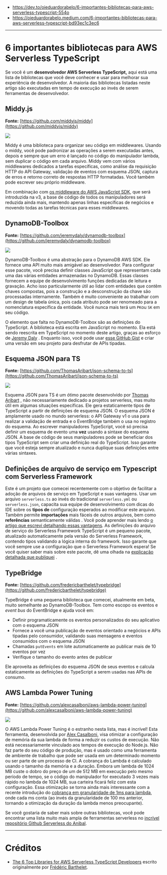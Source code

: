 - https://dev.to/oieduardorabelo/6-importantes-bibliotecas-para-aws-serverless-typescript-554o
- https://oieduardorabelo.medium.com/6-importantes-bibliotecas-para-aws-serverless-typescript-bd93ec1c3ec6

---

# 6 importantes bibliotecas para AWS Serverless TypeScript

Se você é um **desenvolvedor AWS Serverless TypeScript,** aqui está uma lista de bibliotecas que você deve conhecer e usar para melhorar sua experiência de desenvolvedor. A maioria das bibliotecas listadas neste artigo são executadas em tempo de execução ao invés de serem ferramentas de desenvolvedor.

## Middy.js

**Fonte:** [https://github.com/middyjs/middy](https://github.com/middyjs/middy)

![](https://miro.medium.com/max/450/1*Su8PKNEL01_hNGgAFGLxkQ.png)

Middy é uma biblioteca para organizar seu código em middlewares. Usando o middy, você pode padronizar as operações a serem executadas antes, depois e sempre que um erro é lançado no código do manipulador lambda, sem duplicar o código em cada arquivo. Middy vem com vários middlewares dedicados a tarefas específicas, como análise da requisição HTTP do API Gateway, validação de eventos com esquema JSON, captura de erros e retorno correto de respostas HTTP formatadas. Você também pode escrever seu próprio middleware.

Em combinação com [os middleware do AWS JavaScript SDK](https://aws.amazon.com/fr/blogs/developer/middleware-stack-modular-aws-sdk-js/), que será introduzida na v3, a base de código de todos os manipuladores será reduzida ainda mais, mantendo apenas linhas específicas de negócios e movendo todas as tarefas técnicas para esses middlewares.

## DynamoDB-Toolbox

**Fonte:** [https://github.com/jeremydaly/dynamodb-toolbox](https://github.com/jeremydaly/dynamodb-toolbox)

![](https://miro.medium.com/max/382/1*4lS-5aZ2E4YT4o5E7-X3Mg.png)

DynamoDB-Toolbox é uma abstração para o DynamoDB AWS SDK. Ele fornece uma API muito mais amigável ao desenvolvedor. Para configurar esse pacote, você precisa definir classes JavaScript que representam cada uma das várias entidades armazenadas no DynamoDB. Essas classes fornecem a equipe de desenvolvimento funções dedicadas de leitura e gravação. Acho isso particularmente útil ao lidar com entidades que contêm chaves compostas, pois a construção e a desconstrução da chave são processadas internamente. Também é muito conveniente ao trabalhar com um design de tabela única, pois cada atributo pode ser renomeado para a nomenclatura específica da entidade. Você nunca mais terá um `PK`ou `SK` em seu código.

O elemento que falta no DynamoDB-Toolbox são as definições do TypeScript. A biblioteca está escrita em JavaScript no momento. Ela está sendo reescrita em TypeScript no momento deste artigo, graças ao esforço de [Jeremy Daly](https://medium.com/u/611b6bf539d2?source=post_page-----c50e859a0ef0--------------------------------) . Enquanto isso, você pode usar [esse GitHub Gist](https://gist.github.com/ThomasAribart/618a3b097a29cbfb26094ed064c39041) e criar uma versão em seu projeto para desfrutar de APIs tipadas.

## Esquema JSON para TS

**Fonte:** [https://github.com/ThomasAribart/json-schema-to-ts](https://github.com/ThomasAribart/json-schema-to-ts)

![](https://miro.medium.com/max/500/1*MAVtgO0-W21StlOVkNDIrA.png)

Esquema JSON para TS é um ótimo pacote desenvolvido por [Thomas Aribart](https://medium.com/u/b708b8c5a024?source=post_page-----c50e859a0ef0--------------------------------) , não necessariamente dedicado a projetos serverless, mas muito útil em algumas situações específicas. Ele gera estaticamente tipos de TypeScript a partir de definições de esquema JSON. O esquema JSON é amplamente usado no mundo serverless: o API Gateway v1 o usa para realizar a validação de entrada e o EventBridge também o usa no registro do esquema. Ao escrever manipuladores TypeScript, você só precisa definir um esquema de evento uma **vez** usando a sintaxe do esquema JSON. A base de código de seus manipuladores pode se beneficiar dos tipos TypeScript sem criar uma definição real do TypeScript. Isso garante que você esteja sempre atualizado e nunca duplique suas definições entre várias sintaxes.

## Definições de arquivo de serviço em Typescript com Serverless Framework

Este é um projeto que comecei recentemente com o objetivo de facilitar a adoção de arquivos de serviço em TypeScript e suas vantagens. Usar um arquivo `serverless.ts` ao invés do tradicional `serverless.yml` ou `serverless.json`, capacita sua equipe de desenvolvimento com dicas do IDE sobre os **tipos de** configuração esperados ao modificar este arquivo. Também permite **importações** mais fáceis de outros arquivos, bem como **referências** semanticamente válidas . Você pode aprender mais lendo [o artigo que escrevi detalhando essas vantagens](https://medium.com/serverless-transformation/infrastructure-as-code-only-works-as-code-a8f0072b29cf). As definições do arquivo de serviço do Serverless Framework TypeScript é um pequeno pacote, atualizado automaticamente pela versão do Serverless Framework, contendo tipos validando a lógica interna do framework. Isso garante que você sempre use a configuração que o Serverless Framework espera! Se você quiser saber mais sobre este pacote, dê uma olhada na [explicação detalhada que publiquei](https://medium.com/serverless-transformation/serverless-service-file-typescript-definitions-will-never-be-outdated-again-f5c0d2a80e95) .

## TypeBridge

**Fonte:** [https://github.com/fredericbarthelet/typebridge](https://github.com/fredericbarthelet/typebridge)

TypeBridge é uma pequena biblioteca que comecei, atualmente em beta, muito semelhante ao DynamoDB-Toolbox. Tem como escopo os eventos e _event bus_ do EventBridge e ajuda você em:

- Definir programaticamente os eventos personalizados do seu aplicativo com o esquema JSON
- Fornece a você uma publicação de eventos orientado a negócios e APIs tipadas pelo consumidor, validando suas mensagens e eventos consumidos com o esquema JSON
- Chamadas `putEvents` em lote automaticamente ao publicar mais de 10 eventos por vez
- Verifique o tamanho do evento antes de publicar

Ele aproveita as definições do esquema JSON de seus eventos e calcula estaticamente as definições do TypeScript a serem usadas nas APIs de consumo.

## AWS Lambda Power Tuning

**Fonte:** [https://github.com/alexcasalboni/aws-lambda-power-tuning](https://github.com/alexcasalboni/aws-lambda-power-tuning)

![](https://miro.medium.com/max/500/1*c8HqmLGpeW55iFyp-HZTZw.png)

O AWS Lambda Power Tuning é o estranho nesta lista, mas é incrível! Esta ferramenta, desenvolvida por [Alex Casalboni,](https://medium.com/u/56b578970060?source=post_page-----c50e859a0ef0--------------------------------) visa otimizar a configuração de memória da sua lambda de forma a reduzir os custos de execução. Não está necessariamente vinculado aos tempos de execução do Node.js. Não faz parte do seu código de produção, mas é usado como uma ferramenta de ambiente de trabalho que pode ser usada em um determinado momento ou ser parte de um processo de CI. A cobrança do Lambda é calculado usando o tamanho da memória e a duração. Embora um lambda de 1024 MB custe o dobro do preço de um de 512 MB em execução pelo mesmo período de tempo, se o código do manipulador for executado 3 vezes mais rápido no lambda de 1024 MB, sua carteira ficará feliz com esta configuração. Essa otimização se torna ainda mais interessante com a recente introdução do [cobrança em granularidade de 1ms para lambda](https://aws.amazon.com/fr/blogs/aws/new-for-aws-lambda-1ms-billing-granularity-adds-cost-savings/), onde cada ms conta (ao invés da granularidade de 100 ms anterior, tornando a otimização da duração da lambda menos preocupante).

Se você gostaria de saber mais sobre outras bibliotecas, você pode encontrar uma lista muito mais ampla de ferramentas serverless no [incrível repositório Github Serverless do Anibal](https://github.com/anaibol/awesome-serverless).

---

# Créditos

- [The 6 Top Libraries for AWS Serverless TypeScript Developers](https://medium.com/serverless-transformation/the-awesome-libraries-of-aws-typescript-serverless-developers-c50e859a0ef0) escrito originalmente por [Frédéric Barthelet](https://twitter.com/bartheletf).
